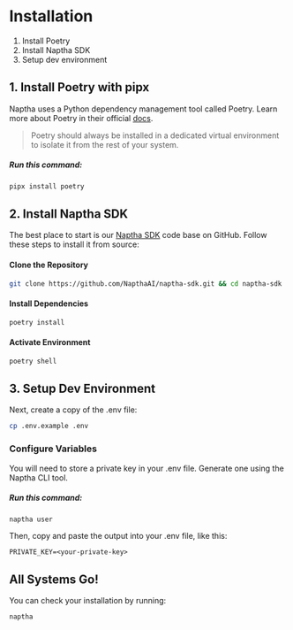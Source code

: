 # Installation

1. Install Poetry
2. Install Naptha SDK
3. Setup dev environment

## 1. Install Poetry with pipx
Naptha uses a Python dependency management tool called Poetry. Learn more about Poetry in their official [docs](https://python-poetry.org/docs).

> Poetry should always be installed in a dedicated virtual environment to isolate it from the rest of your system.

##### Run this command:
```bash
pipx install poetry
```

## 2. Install Naptha SDK
The best place to start is our [Naptha SDK](https://github.com/NapthaAI/naptha-sdk) code base on GitHub. Follow these steps to install it from source:

#### Clone the Repository
```bash
git clone https://github.com/NapthaAI/naptha-sdk.git && cd naptha-sdk
```
#### Install Dependencies
```bash
poetry install
```
#### Activate Environment
```bash
poetry shell
```

## 3. Setup Dev Environment
Next, create a copy of the .env file:

```bash
cp .env.example .env
```
### Configure Variables
You will need to store a private key in your .env file. Generate one using the Naptha CLI tool.

##### Run this command:
```bash
naptha user
```

Then, copy and paste the output into your .env file, like this:

```PRIVATE_KEY=<your-private-key>```

## All Systems Go!
You can check your installation by running:

```bash
naptha
```
